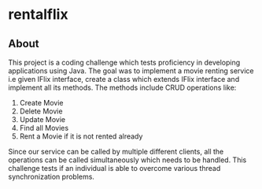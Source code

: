 # rentalflix
## About
This project is a coding challenge which tests proficiency in developing applications using Java. The goal was to implement a movie renting service i.e given IFlix interface, create a class which extends IFlix interface and implement all its methods. The methods include CRUD operations like:

1. Create Movie
2. Delete Movie
3. Update Movie
4. Find all Movies
5. Rent a Movie if it is not rented already

Since our service can be called by multiple different clients, all the operations can be called simultaneously which needs to be handled. This challenge tests if an individual is able to overcome various thread synchronization problems. 
